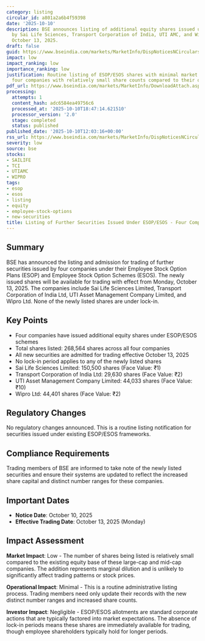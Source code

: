 ```yaml
---
category: listing
circular_id: a801a2a6b4f59398
date: '2025-10-10'
description: BSE announces listing of additional equity shares issued under ESOP/ESOS
  by Sai Life Sciences, Transport Corporation of India, UTI AMC, and Wipro, effective
  October 13, 2025.
draft: false
guid: https://www.bseindia.com/markets/MarketInfo/DispNoticesNCirculars.aspx?Noticeid={11BC44B2-B2E2-46CE-A158-F6CAE80B03CD}&noticeno=20251010-31&dt=10/10/2025&icount=31&totcount=72&flag=0
impact: low
impact_ranking: low
importance_ranking: low
justification: Routine listing of ESOP/ESOS shares with minimal market impact, affecting
  four companies with relatively small share counts compared to their overall capitalization.
pdf_url: https://www.bseindia.com/markets/MarketInfo/DownloadAttach.aspx?id=20251010-31&attachedId=
processing:
  attempts: 1
  content_hash: adc6584ea49756c6
  processed_at: '2025-10-10T18:47:14.621510'
  processor_version: '2.0'
  stage: completed
  status: published
published_date: '2025-10-10T12:03:16+00:00'
rss_url: https://www.bseindia.com/markets/MarketInfo/DispNoticesNCirculars.aspx?Noticeid={11BC44B2-B2E2-46CE-A158-F6CAE80B03CD}&noticeno=20251010-31&dt=10/10/2025&icount=31&totcount=72&flag=0
severity: low
source: bse
stocks:
- SAILIFE
- TCI
- UTIAMC
- WIPRO
tags:
- esop
- esos
- listing
- equity
- employee-stock-options
- new-securities
title: Listing of Further Securities Issued Under ESOP/ESOS - Four Companies
---
```


## Summary

BSE has announced the listing and admission for trading of further securities issued by four companies under their Employee Stock Option Plans (ESOP) and Employee Stock Option Schemes (ESOS). The newly issued shares will be available for trading with effect from Monday, October 13, 2025. The companies include Sai Life Sciences Limited, Transport Corporation of India Ltd, UTI Asset Management Company Limited, and Wipro Ltd. None of the newly listed shares are under lock-in.

## Key Points

- Four companies have issued additional equity shares under ESOP/ESOS schemes
- Total shares listed: 268,564 shares across all four companies
- All new securities are admitted for trading effective October 13, 2025
- No lock-in period applies to any of the newly listed shares
- Sai Life Sciences Limited: 150,500 shares (Face Value: ₹1)
- Transport Corporation of India Ltd: 29,630 shares (Face Value: ₹2)
- UTI Asset Management Company Limited: 44,033 shares (Face Value: ₹10)
- Wipro Ltd: 44,401 shares (Face Value: ₹2)

## Regulatory Changes

No regulatory changes announced. This is a routine listing notification for securities issued under existing ESOP/ESOS frameworks.

## Compliance Requirements

Trading members of BSE are informed to take note of the newly listed securities and ensure their systems are updated to reflect the increased share capital and distinct number ranges for these companies.

## Important Dates

- **Notice Date**: October 10, 2025
- **Effective Trading Date**: October 13, 2025 (Monday)

## Impact Assessment

**Market Impact**: Low - The number of shares being listed is relatively small compared to the existing equity base of these large-cap and mid-cap companies. The addition represents marginal dilution and is unlikely to significantly affect trading patterns or stock prices.

**Operational Impact**: Minimal - This is a routine administrative listing process. Trading members need only update their records with the new distinct number ranges and increased share counts.

**Investor Impact**: Negligible - ESOP/ESOS allotments are standard corporate actions that are typically factored into market expectations. The absence of lock-in periods means these shares are immediately available for trading, though employee shareholders typically hold for longer periods.